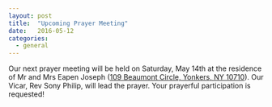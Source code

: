 ```yaml
---
layout: post
title:  "Upcoming Prayer Meeting"
date:   2016-05-12
categories: 
  - general
---
```


Our next prayer meeting will be held on Saturday, May 14th at the residence of Mr and Mrs Eapen Joseph ([109 Beaumont Circle, Yonkers, NY 10710](https://goo.gl/maps/YJ5WUhGtorv)).  Our Vicar, Rev Sony Philip, will lead the prayer.  Your prayerful participation is requested!
